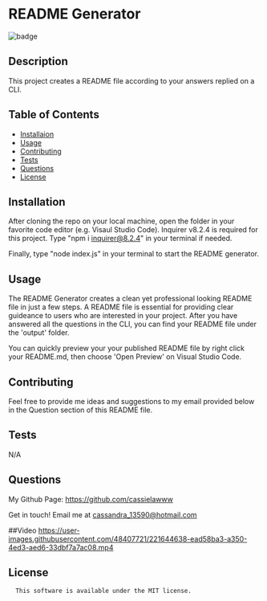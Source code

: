 # README Generator
  ![badge](https://img.shields.io/badge/license-MIT-important)

  ## Description
  This project creates a README file according to your answers replied on a CLI.

  ## Table of Contents
  - [Installaion](#installation)
  - [Usage](#usage)
  - [Contributing](#contributing)
  - [Tests](#tests)
  - [Questions](#questions)
  - [License](#license)

  ## Installation
  After cloning the repo on your local machine, open the folder in your favorite code editor (e.g. Visaul Studio Code). Inquirer v8.2.4 is required for this project. Type "npm i inquirer@8.2.4" in your terminal if needed.

  Finally, type "node index.js" in your terminal to start the README generator.

  ## Usage
  The README Generator creates a clean yet professional looking README file in just a few steps. A README file is essential for providing clear guideance to users who are interested in your project. After you have answered all the questions in the CLI, you can find your README file under the 'output' folder. 
  
  You can quickly preview your your published README file by right click your README.md, then choose 'Open Preview' on Visual Studio Code.

  ## Contributing
  Feel free to provide me ideas and suggestions to my email provided below in the Question section of this README file.

  ## Tests
  N/A

  ## Questions
  My Github Page:
  https://github.com/cassielawww

  Get in touch! Email me at <a href='mailto:cassandra_13590@hotmail.com'> cassandra_13590@hotmail.com </a>

  ##Video
  https://user-images.githubusercontent.com/48407721/221644638-ead58ba3-a350-4ed3-aed6-33dbf7a7ac08.mp4

  ## License
      This software is available under the MIT license.
      
   
